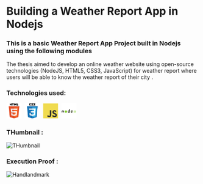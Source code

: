 # Building a Weather Report App in Nodejs
<h3> This is a basic Weather Report App Project built in Nodejs using the following modules</h3>
<p>The thesis aimed to develop an online weather website using open-source technologies (NodeJS, HTML5, CSS3, JavaScript) for weather report where users will be able to know the weather report of their city .</p>

<h3 align="left">Technologies used:</h3>
<p align="left"> 
<img src="https://raw.githubusercontent.com/devicons/devicon/master/icons/html5/html5-original-wordmark.svg" alt="html5" width="40" height="40"/>&nbsp;
<img src="https://raw.githubusercontent.com/devicons/devicon/master/icons/css3/css3-original-wordmark.svg" alt="cplusplus" width="40" height="40"/>&nbsp;
<img src="https://raw.githubusercontent.com/devicons/devicon/master/icons/javascript/javascript-original.svg" alt="cplusplus" width="40" height="40"/>&nbsp;
<img src="https://raw.githubusercontent.com/devicons/devicon/master/icons/nodejs/nodejs-original-wordmark.svg" alt="cplusplus" width="40" height="40"/>&nbsp;
</p>

<h3> THumbnail : </h3>
<img src="https://github.com/IamSHUH/QRcode_validator/blob/main/Generate-or-Read-QR-code-using-Python.jpg" alt="THumbnail" />

<h3> Execution Proof : </h3>
<img src="https://github.com/IamSHUH/QRcode_validator/blob/main/qrcodeauth.jpg" alt="Handlandmark" />

